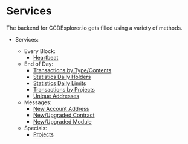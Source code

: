 # Services
The backend for CCDExplorer.io gets filled using a variety of methods. 

- Services:
    
    - Every Block:
        - [Heartbeat](every_block/heartbeat.md)
    - End of Day:
        - [Transactions by Type/Contents](timed_services/transactions_by_type_contents.md)
        - [Statistics Daily Holders](timed_services/statistics_daily_holders.md)
        - [Statistics Daily Limits](timed_services/statistics_daily_limits.md)
        - [Transactions by Projects](timed_services/transactions_by_projects.md)
        - [Unique Addresses](timed_services/statistics_unique_addresses.md)
    - Messages:
        - [New Account Address](every_block/new_address.md)
        - [New/Upgraded Contract](every_block/new_contract.md)
        - [New/Upgraded Module](every_block/new_module.md)
    - Specials:
        - [Projects](projects.md)
